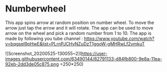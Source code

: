 # Numberwheel
This app spins arrow at random position on number wheel. 
To move the arrow just tap the arrow and it will rotate.
The app can be used to move arrow on the wheel and pick a random number from 1 to 10.
The app is made by following you tube channel : https://www.youtube.com/watch?v=bqgseI9pHwE&list=PLrnPJCHvNZuDzT1ggoW-gMHRwLf2vmkuT

![Screenshot_20200525-130055~2](https://user-images.githubusercontent.com/63490144/82791133-d84fb800-9e8a-11ea-92eb-2dd3de05c875.png =250*250)
